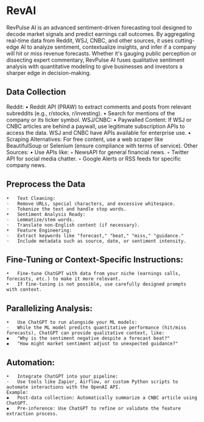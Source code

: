 # RevAI

RevPulse AI is an advanced sentiment-driven forecasting tool designed to decode market signals and predict earnings call outcomes. By aggregating real-time data from Reddit, WSJ, CNBC, and other sources, it uses cutting-edge AI to analyze sentiment, contextualize insights, and infer if a company will hit or miss revenue forecasts. Whether it's gauging public perception or dissecting expert commentary, RevPulse AI fuses qualitative sentiment analysis with quantitative modeling to give businesses and investors a sharper edge in decision-making.

## Data Collection
 
Reddit:
	•	Reddit API (PRAW) to extract comments and posts from relevant subreddits (e.g., r/stocks, r/investing).
	•	Search for mentions of the company or its ticker symbol.
WSJ/CNBC:
	•	Paywalled Content: If WSJ or CNBC articles are behind a paywall, use legitimate subscription APIs to access the data. WSJ and CNBC have APIs available for enterprise use.
	•	Scraping Alternatives: For free content, use a web scraper like BeautifulSoup or Selenium (ensure compliance with terms of service).
Other Sources:
	•	Use APIs like:
	◦	NewsAPI for general financial news.
	◦	Twitter API for social media chatter.
	◦	Google Alerts or RSS feeds for specific company news.

## Preprocess the Data
	•	Text Cleaning:
	◦	Remove URLs, special characters, and excessive whitespace.
	◦	Tokenize the text and handle stop words.
	•	Sentiment Analysis Ready:
	◦	Lemmatize/stem words.
	◦	Translate non-English content (if necessary).
	•	Feature Engineering:
	◦	Extract keywords like "forecast," "beat," "miss," "guidance."
	◦	Include metadata such as source, date, or sentiment intensity.

## Fine-Tuning or Context-Specific Instructions:
	•	Fine-tune ChatGPT with data from your niche (earnings calls, forecasts, etc.) to make it more relevant.
	•	If fine-tuning is not possible, use carefully designed prompts with context.
 
## Parallelizing Analysis:
	•	Use ChatGPT to run alongside your ML models:
	◦	While the ML model predicts quantitative performance (hit/miss forecasts), ChatGPT can provide qualitative context, like:
	▪	"Why is the sentiment negative despite a forecast beat?"
	▪	"How might market sentiment adjust to unexpected guidance?"
 
## Automation:
	•	Integrate ChatGPT into your pipeline:
	◦	Use tools like Zapier, Airflow, or custom Python scripts to automate interactions with the OpenAI API.
	Example:
	▪	Post-data collection: Automatically summarize a CNBC article using ChatGPT.
	▪	Pre-inference: Use ChatGPT to refine or validate the feature extraction process.

